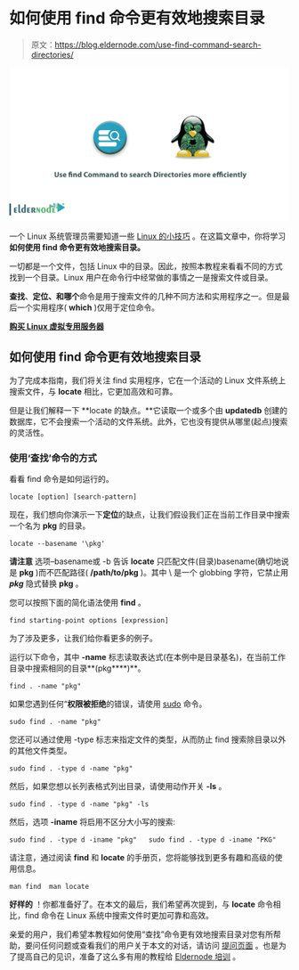 # 如何使用 find 命令更有效地搜索目录

> 原文：<https://blog.eldernode.com/use-find-command-search-directories/>

![How to use find Command to search Directories more efficiently](img/4ebf29fefde47069b75aa84ce77e97f5.png)

一个 Linux 系统管理员需要知道一些 [Linux 的小技巧](https://eldernode.com/tag/linux-tricks/) 。在这篇文章中，你将学习**如何使用 find 命令更有效地搜索目录。**

一切都是一个文件，包括 Linux 中的目录。因此，按照本教程来看看不同的方式找到一个目录。Linux 用户在命令行中经常做的事情之一是搜索文件或目录。

**查找**、**定位、**和**哪个**命令是用于搜索文件的几种不同方法和实用程序之一。但是最后一个实用程序( **which** )仅用于定位命令。

[**购买 Linux 虚拟专用服务器**](https://eldernode.com/linux-vps/)

## 如何使用 find 命令更有效地搜索目录

为了完成本指南，我们将关注 find 实用程序，它在一个活动的 Linux 文件系统上搜索文件，与 **locate** 相比，它更加高效和可靠。

但是让我们解释一下 **locate 的缺点。**它读取一个或多个由 **updatedb** 创建的数据库，它不会搜索一个活动的文件系统。此外，它也没有提供从哪里(起点)搜索的灵活性。

### 使用‘查找’命令的方式

看看 find 命令是如何运行的。

```
locate [option] [search-pattern] 
```

现在，我们想向你演示一下**定位**的缺点，让我们假设我们正在当前工作目录中搜索一个名为 **pkg** 的目录。

```
locate --basename '\pkg' 
```

**请注意** 选项–basename或 -b 告诉 **locate** 只匹配文件(目录)basename(确切地说是 **pkg** )而不匹配路径( **/path/to/pkg** )。其中 \ 是一个 globbing 字符，它禁止用 ***pkg*** 隐式替换 **pkg** 。

您可以按照下面的简化语法使用 **find** 。

```
find starting-point options [expression] 
```

为了涉及更多，让我们给你看更多的例子。

运行以下命令，其中 **-name** 标志读取表达式(在本例中是目录基名)，在当前工作目录中搜索相同的目录**(pkg****)**。

```
find . -name "pkg"
```

如果您遇到任何“**权限被拒绝**的错误，请使用 [sudo](https://eldernode.com/sudoers-configurations-setting-sudo/) 命令。

```
sudo find . -name "pkg" 
```

您还可以通过使用 -type 标志来指定文件的类型，从而防止 find 搜索除目录以外的其他文件类型。

```
sudo find . -type d -name "pkg" 
```

然后，如果您想以长列表格式列出目录，请使用动作开关 **-ls** 。

```
sudo find . -type d -name "pkg" -ls 
```

然后，选项 **-iname** 将启用不区分大小写的搜索:

```
sudo find . -type d -iname "pkg"   sudo find . -type d -iname "PKG"
```

请注意，通过阅读 **find** 和 **locate** 的手册页，您将能够找到更多有趣和高级的使用信息。

```
man find  man locate
```

**好样的** ！你都准备好了。在本文的最后，我们希望再次提到，与 **locate** 命令相比，find 命令在 Linux 系统中搜索文件时更加可靠和高效。

亲爱的用户，我们希望本教程如何使用“查找”命令更有效地搜索目录对您有所帮助，要问任何问题或查看我们的用户关于本文的对话，请访问 [提问页面](https://eldernode.com/ask) 。也是为了提高自己的见识，准备了这么多有用的教程给 [Eldernode 培训](https://eldernode.com/blog/) 。